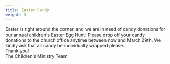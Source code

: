 ```yaml
---
title: Easter Candy
weight: 3
---
```


Easter is right around the corner, and we are in need of candy donations for our annual children's Easter Egg Hunt!  Please drop off your candy donations to the church office anytime between now and March 29th.  We kindly ask that all candy be individually wrapped please.  
Thank you!  
The Children's Ministry Team
